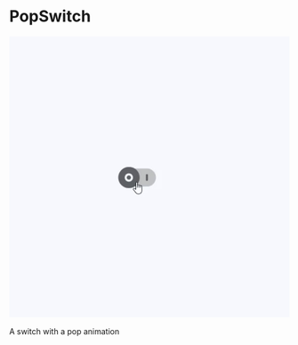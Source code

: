 # PopSwitch

![Alt Text](https://github.com/GiacomoPignoni/flutter_ui_widgets/blob/main/gifs/pop_switch.gif)

A switch with a pop animation
